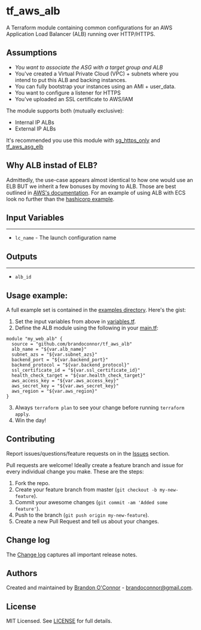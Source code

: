 # tf_aws_alb

A Terraform module containing common configurations for an AWS Application Load
Balancer (ALB) running over HTTP/HTTPS.

## Assumptions

* *You want to associate the ASG with a target group and ALB*
* You've created a Virtual Private Cloud (VPC) + subnets where you intend to put
this ALB and backing instances.
* You can fully bootstrap your instances using an AMI + user_data.
* You want to configure a listener for HTTPS
* You've uploaded an SSL certificate to AWS/IAM

The module supports both (mutually exclusive):
* Internal IP ALBs
* External IP ALBs

It's recommended you use this module with
[sg_https_only](https://github.com/terraform-community-modules/tf_aws_sg/tree/master/sg_https_only#sg_https_only-terraform-module) and [tf_aws_asg_elb](https://github.com/terraform-community-modules/tf_aws_asg_elb)

## Why ALB instad of ELB?
Admittedly, the use-case appears almost identical to how one would use an ELB
BUT we inherit a few bonuses by moving to ALB. Those are best outlined in [AWS's
documentation](https://aws.amazon.com/elasticloadbalancing/applicationloadbalancer/).
For an example of using ALB with ECS look no further than the [hashicorp example](https://github.com/hashicorp/terraform/tree/master/examples/aws-ecs-alb).

## Input Variables
---------------
* `lc_name` - The launch configuration name

## Outputs
-------
- `alb_id`

## Usage example:
A full example set is contained in the [examples directory](examples/). Here's the gist:
1. Set the input variables from above in [variables.tf](examples/variables.tf).
2. Define the ALB module using the following in your [main.tf](examples/main.tf):
```
module "my_web_alb" {
  source = "github.com/brandoconnor/tf_aws_alb"
  alb_name = "${var.alb_name}"
  subnet_azs = "${var.subnet_azs}"
  backend_port = "${var.backend_port}"
  backend_protocol = "${var.backend_protocol}"
  ssl_certificate_id = "${var.ssl_certificate_id}"
  health_check_target = "${var.health_check_target}"
  aws_access_key = "${var.aws_access_key}"
  aws_secret_key = "${var.aws_secret_key}"
  aws_region = "${var.aws_region}"
}
```
3. Always `terraform plan` to see your change before running `terraform apply`.
4. Win the day!

## Contributing
Report issues/questions/feature requests on in the [Issues](https://github.com/brandoconnor/tf_aws_alb/issues) section.

Pull requests are welcome! Ideally create a feature branch and issue for every
individual change you make. These are the steps:

1. Fork the repo.
2. Create your feature branch from master (`git checkout -b my-new-feature`).
4. Commit your awesome changes (`git commit -am 'Added some feature'`).
5. Push to the branch (`git push origin my-new-feature`).
6. Create a new Pull Request and tell us about your changes.

## Change log
The [Change log](CHANGELOG.md) captures all important release notes.

## Authors
Created and maintained by [Brandon O'Connor](https://github.com/brandoconnor) - brandoconnor@gmail.com.

## License
MIT Licensed. See [LICENSE](LICENSE.md) for full details.
